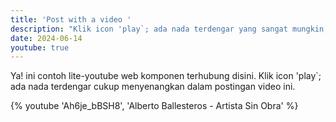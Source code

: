 ```yaml
---
title: 'Post with a video '
description: "Klik icon 'play`; ada nada terdengar yang sangat mungkin, kali pertama Anda mendengarnya."
date: 2024-06-14
youtube: true
---
```


Ya! ini contoh lite-youtube web komponen terhubung disini.
Klik icon 'play`; ada nada terdengar cukup menyenangkan dalam postingan video ini.

{% youtube 'Ah6je_bBSH8', 'Alberto Ballesteros - Artista Sin Obra' %}
